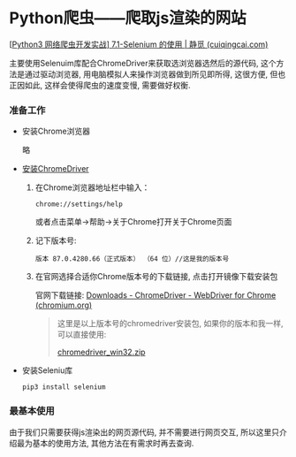 # Python爬虫——爬取js渲染的网站

[[Python3 网络爬虫开发实战\] 7.1-Selenium 的使用 | 静觅 (cuiqingcai.com)](https://cuiqingcai.com/5630.html)

主要使用Selenuim库配合ChromeDriver来获取选浏览器选然后的源代码, 这个方法是通过驱动浏览器, 用电脑模拟人来操作浏览器做到所见即所得, 这很方便, 但也正因如此, 这样会使得爬虫的速度变慢, 需要做好权衡.

### 准备工作

- 安装Chrome浏览器

  略

- [安装ChromeDriver](https://cuiqingcai.com/5135.html)

  1. 在Chrome浏览器地址栏中输入：

     ```
     chrome://settings/help
     ```

     或者点击菜单->帮助->关于Chrome打开关于Chrome页面

  2. 记下版本号:

     ```
     版本 87.0.4280.66（正式版本） （64 位）//这是我的版本号
     ```

  3. 在官网选择合适你Chrome版本号的下载链接, 点击打开镜像下载安装包

     官网下载链接: [Downloads - ChromeDriver - WebDriver for Chrome (chromium.org)](https://chromedriver.chromium.org/downloads)

     >这里是以上版本号的chromedriver安装包, 如果你的版本和我一样, 可以直接使用:
     >
     > [chromedriver_win32.zip](reference\rest\chromedriver_win32.zip) 

- 安装Seleniu库

  ```
  pip3 install selenium
  ```

### 最基本使用

由于我们只需要获得js渲染出的网页源代码, 并不需要进行网页交互, 所以这里只介绍最为基本的使用方法, 其他方法在有需求时再去查询.

```python

```

